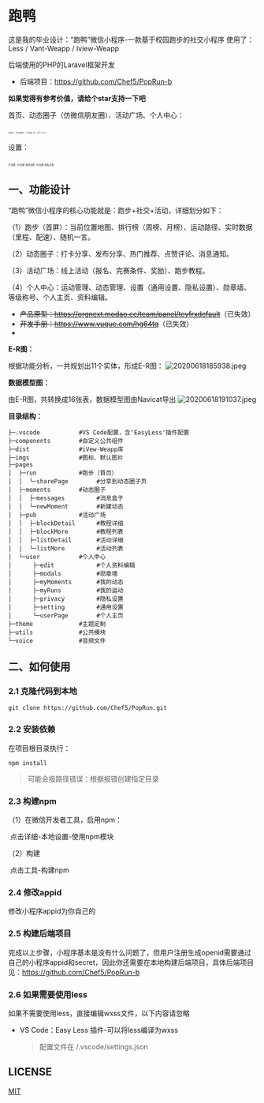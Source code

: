 # 跑鸭

这是我的毕业设计：“跑鸭”微信小程序-一款基于校园跑步的社交小程序
使用了：Less / Vant-Weapp / Iview-Weapp

后端使用的PHP的Laravel框架开发

- 后端项目：https://github.com/Chef5/PopRun-b

**如果觉得有参考价值，请给个star支持一下吧**

首页、动态圈子（仿微信朋友圈）、活动广场、个人中心：

<img src="http://img.cdn.1zdz.cn/github/readme/poprun/1.jpg" alt="首页" style="zoom: 25%;" /> <img src="http://img.cdn.1zdz.cn/github/readme/poprun/2.jpg" alt="动态圈子" style="zoom: 25%;" /> <img src="http://img.cdn.1zdz.cn/github/readme/poprun/3.jpg" alt="活动广场" style="zoom: 25%;" /> <img src="http://img.cdn.1zdz.cn/github/readme/poprun/4.jpg" alt="个人中心" style="zoom: 25%;" />

设置：

<img src="http://img.cdn.1zdz.cn/github/readme/poprun/5.png" alt="设置" style="zoom: 33%;" /> <img src="http://img.cdn.1zdz.cn/github/readme/poprun/6.png" alt="设置-通用设置" style="zoom: 33%;" /> <img src="http://img.cdn.1zdz.cn/github/readme/poprun/7.png" alt="设置-隐私设置" style="zoom: 33%;" />

## 一、功能设计

“跑鸭”微信小程序的核心功能就是：跑步+社交+活动，详细划分如下：

（1）跑步（首屏）：当前位置地图、排行榜（周榜、月榜）、运动路径、实时数据（里程、配速）、随机一言。

（2）动态圈子：打卡分享、发布分享、热门推荐、点赞评论、消息通知。

（3）活动广场：线上活动（报名、完赛条件、奖励）、跑步教程。

（4）个人中心：运动管理、动态管理、设置（通用设置、隐私设置）、勋章墙、等级称号、个人主页、资料编辑。

- <del>产品原型：https://orgnext.modao.cc/team/panel/teyfrxdefault</del>（已失效）
- <del>开发手册：https://www.yuque.com/hg64tq</del>（已失效）
- 
**E-R图：**

根据功能分析，一共规划出11个实体，形成E-R图：
![20200618185938.jpeg](http://img.cdn.1zdz.cn/github/readme/poprun/20200618185938.jpeg)

**数据模型图：**

由E-R图，共转换成16张表，数据模型图由Navicat导出
![20200618191037.jpeg](http://img.cdn.1zdz.cn/github/readme/poprun/20200618191037.jpeg)

**目录结构：**

``` shell
├─.vscode           #VS Code配置，含'EasyLess'插件配置
├─components        #自定义公共组件
├─dist              #iVew-Weapp库
├─imgs              #图标、默认图片
├─pages
│  ├─run            #跑步（首页）
│  │  └─sharePage        #分享到动态圈子页
│  ├─moments        #动态圈子
│  │  ├─messages         #消息盒子
│  │  └─newMoment        #新建动态
│  ├─pub            #活动广场
│  │  ├─blockDetail      #教程详细
│  │  ├─blockMore        #教程列表
│  │  ├─listDetail       #活动详细
│  │  └─listMore         #活动列表
│  └─user           #个人中心
│      ├─edit            #个人资料编辑
│      ├─modals          #勋章墙
│      ├─myMoments       #我的动态
│      ├─myRuns          #我的运动
│      ├─privacy         #隐私设置
│      ├─setting         #通用设置
│      └─userPage        #个人主页
├─theme             #主题定制
├─utils             #公共模块
└─voice             #音频文件
```

## 二、如何使用

### 2.1 克隆代码到本地

``` shell
git clone https://github.com/Chef5/PopRun.git
```

### 2.2 安装依赖

在项目根目录执行：

``` shell
npm install
```

> 可能会报路径错误：根据报错创建指定目录

### 2.3 构建npm

（1）在微信开发者工具，启用npm：

​	点击详细-本地设置-使用npm模块

（2）构建

​	点击工具-构建npm

### 2.4 修改appid

修改小程序appid为你自己的

### 2.5 构建后端项目

完成以上步骤，小程序基本是没有什么问题了，但用户注册生成openid需要通过自己的小程序appid和secret，因此你还需要在本地构建后端项目，具体后端项目见：https://github.com/Chef5/PopRun-b

### 2.6 如果需要使用less

如果不需要使用less，直接编辑wxss文件，以下内容请忽略

- VS Code：Easy Less 插件-可以将less编译为wxss
  
  > 配置文件在 /.vscode/settings.json

## LICENSE

[MIT](LICENSE)
